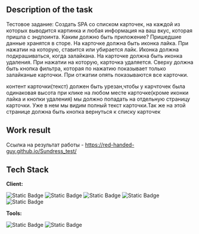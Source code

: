 ## Description of the task

Тестовое задание:
Создать SPA со списком карточек, на каждой из которых выводится картинка и любая информация на ваш вкус, которая пришла с эндпоинта.
Каким должно быть приложение? 
Пришедшие данные хранятся в сторе. 
На карточке должна быть иконка лайка. При нажатии на которую, ставится или убирается лайк. Иконка должна подкрашиваться, когда залайкана. 
На карточке должна быть иконка удаления. При нажатии на которую, карточка удаляется. 
Сверху должна быть кнопка фильтра, которая по нажатию показывает только залайканые карточки. При отжатии опять показываются все карточки. 

контент карточки(текст) должен быть урезан,чтобы у карчточек была одинаковая высота
при клике на любом месте карточке(кроме иконки лайка и кнопки удаления) мы должно попадать на отдельную страницу карточки. Уже в нем мы видим полный текст карточки.Так же на этой странице должна быть кнопка вернуться к списку карточек


## Work result

Ссылка на результат работы - https://red-handed-guy.github.io/Sundress_test/


## Tech Stack

**Client:** 

![Static Badge](https://img.shields.io/badge/React-black?style=for-the-badge&logo=React)
![Static Badge](https://img.shields.io/badge/TypeScript-%232F74C0?style=for-the-badge&logo=TypeScript&logoColor=%23fff)
![Static Badge](https://img.shields.io/badge/Redux%2Ftoolkit-%237248B6?style=for-the-badge&logo=Redux&logoColor=%23fff)
![Static Badge](https://img.shields.io/badge/SCSS-%23C76395?style=for-the-badge&logo=SASS&logoColor=%23fff)
![Static Badge](https://img.shields.io/badge/HTML-gray?style=for-the-badge&logo=HTML5)

**Tools:**

![Static Badge](https://img.shields.io/badge/Git-black?style=for-the-badge&logo=Git&logoColor=%23fff&color=%23E84E31)
![Static Badge](https://img.shields.io/badge/Webpack-%2391CDF1?style=for-the-badge&logo=Webpack&logoColor=%23fff)
